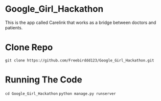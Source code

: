 # Google_Girl_Hackathon
This is the app called Carelink that works as a bridge between doctors and patients.

# Clone Repo
`git clone https://github.com/Freebirddd123/Google_Girl_Hackathon.git`

# Running The Code
`cd Google_Girl_Hackathon`
`python manage.py runserver`
